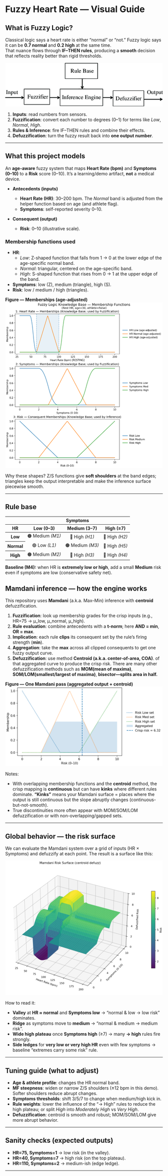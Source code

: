 # Fuzzy Heart Rate — Visual Guide

## What is Fuzzy Logic?
Classical logic says a heart rate is either “normal” or “not.” Fuzzy logic says it can be **0.7 normal** and **0.2 high** at the same time.  
That nuance flows through **IF–THEN rules**, producing a **smooth** decision that reflects reality better than rigid thresholds.

![Components of a fuzzy logic controller.](docs/Components-of-a-fuzzy-logic-controller.png)


1. **Inputs**: read numbers from sensors.  
2. **Fuzzification**: convert each number to degrees (0–1) for terms like *Low*, *Normal*, *High*.  
3. **Rules & Inference**: fire IF–THEN rules and combine their effects.  
4. **Defuzzification**: turn the fuzzy result back into **one output number**.

---

## What this project models
An **age-aware** fuzzy system that maps **Heart Rate (bpm)** and **Symptoms (0–10)** to a **Risk** score (0–10). It’s a learning/demo artifact, **not** a medical device.

- **Antecedents (inputs)**  
  - **Heart Rate (HR)**: 30–200 bpm. The *Normal* band is adjusted from the helper function based on age (and athlete flag).  
  - **Symptoms**: self-reported severity 0–10.

- **Consequent (output)**  
  - **Risk**: 0–10 (illustrative scale).

### Membership functions used
- **HR**:  
  - *Low*: Z-shaped function that falls from 1 → 0 at the lower edge of the age-specific normal band.  
  - *Normal*: triangular, centered on the age-specific band.  
  - *High*: S-shaped function that rises from 0 → 1 at the upper edge of the band.
- **Symptoms**: low (Z), medium (triangle), high (S).
- **Risk**: low / medium / high (triangles).

**Figure — Memberships (age-adjusted)**  
![Memberships](docs/membership_functions_age_adjusted.png)

Why these shapes? Z/S functions give **soft shoulders** at the band edges; triangles keep the output interpretable and make the inference surface piecewise smooth.

---

## Rule base

<table>
  <thead>
    <tr>
      <th style="text-align:center;"></th>
      <th style="text-align:center;" colspan="3"><strong>Symptoms</strong></th>
    </tr>
    <tr>
      <th style="text-align:center;"><strong>HR</strong></th>
      <th style="text-align:center;">Low (0–3)</th>
      <th style="text-align:center;">Medium (3–7)</th>
      <th style="text-align:center;">High (≥7)</th>
    </tr>
  </thead>
  <tbody>
    <tr>
      <th style="text-align:center;">Low</th>
      <td style="text-align:center;">🟠 Medium <em>(M1)</em></td>
      <td style="text-align:center;">🔴 High <em>(H1)</em></td>
      <td style="text-align:center;">🔴 High <em>(H2)</em></td>
    </tr>
    <tr>
      <th style="text-align:center;">Normal</th>
      <td style="text-align:center;">🟢 Low <em>(L1)</em></td>
      <td style="text-align:center;">🟠 Medium <em>(M3)</em></td>
      <td style="text-align:center;">🔴 High <em>(H5)</em></td>
    </tr>
    <tr>
      <th style="text-align:center;">High</th>
      <td style="text-align:center;">🟠 Medium <em>(M2)</em></td>
      <td style="text-align:center;">🔴 High <em>(H3)</em></td>
      <td style="text-align:center;">🔴 High <em>(H4)</em></td>
    </tr>
  </tbody>
</table>

**Baseline (M4):** when HR is **extremely low or high**, add a small **Medium** risk even if symptoms are low (conservative safety net).


## Mamdani inference — how the engine works
This repository uses **Mamdani** (a.k.a. Max–Min) inference with **centroid** defuzzification.

1. **Fuzzification**: look up membership grades for the crisp inputs (e.g., HR=75 → μ_low, μ_normal, μ_high).  
2. **Rule evaluation**: combine antecedents with a **t-norm**; here **AND = min**, **OR = max**.  
3. **Implication**: each rule **clips** its consequent set by the rule’s firing strength (**min**).  
4. **Aggregation**: take the **max** across all clipped consequents to get one fuzzy output curve.  
5. **Defuzzification**: use method **Centroid (a.k.a. center-of-area, COA)**. of that aggregated curve to produce the crisp risk. There are many other defuzzification methods such as **MOM(mean of maxima)**, **SOM/LOM(smallest/largest of maxima)**, **bisector—splits area in half.**

**Figure — One Mamdani pass (aggregated output + centroid)**  
![One Mamdani Example](docs/age_adjusted_mamdani_example.png)

Notes:
- With overlapping membership functions and the **centroid** method, the crisp mapping is **continuous** but can have **kinks** where different rules dominate. **“Kinks”** means your Mamdani surface = places where the output is still continuous but the slope abruptly changes (continuous-but-not-smooth).
- True discontinuities more often appear with MOM/SOM/LOM defuzzification or with non-overlapping/gapped sets.

---

## Global behavior — the risk surface
We can evaluate the Mamdani system over a grid of inputs (HR × Symptoms) and defuzzify at each point. The result is a surface like this:

![Mamdani Risk Surface](docs/mamdani_risk_surface.png)

How to read it:
- **Valley** at **HR ≈ normal** and **Symptoms low** → “normal & low → low risk” dominates.  
- **Ridge** as symptoms move to **medium** → “normal & medium → medium risk”.  
- **Wide high plateau** once **Symptoms high** (≥7) → many **→ high** rules fire strongly.  
- **Side ledges** for **very low or very high HR** even with few symptoms → baseline “extremes carry some risk” rule.

---

## Tuning guide (what to adjust)
- **Age & athlete profile**: changes the HR normal band.  
- **MF steepness**: widen or narrow Z/S shoulders (±12 bpm in this demo). Softer shoulders reduce abrupt changes.  
- **Symptoms thresholds**: shift 3/5/7 to change when medium/high kick in.  
- **Rule weights**: lower the influence of the “→ High” rules to reduce the high plateau; or split *High* into *Moderately High* vs *Very High*.  
- **Defuzzification**: centroid is smooth and robust; MOM/SOM/LOM give more abrupt behavior.

---

## Sanity checks (expected outputs)
- **HR=75, Symptoms=1** → low risk (in the valley).  
- **HR=40, Symptoms=7** → high risk (on the top plateau).  
- **HR=110, Symptoms=2** → medium-ish (edge ledge).

---
